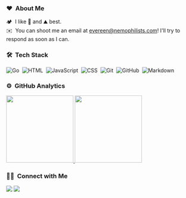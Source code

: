 ### ❤️ &nbsp;About Me

🏕️ &nbsp;I like 🌊 and ⛰️ best.\
✉️ &nbsp;You can shoot me an email at evereen@nemophilists.com! I'll try to respond as soon as I can.

### 🛠 &nbsp;Tech Stack

![Go](https://img.shields.io/badge/-Go-05122A?style=flat&logo=Go)&nbsp;
![HTML](https://img.shields.io/badge/-HTML-05122A?style=flat&logo=HTML5)&nbsp;
![JavaScript](https://img.shields.io/badge/-JavaScript-05122A?style=flat&logo=javascript)&nbsp;
![CSS](https://img.shields.io/badge/-CSS-05122A?style=flat&logo=CSS3&logoColor=1572B6)&nbsp;
![Git](https://img.shields.io/badge/-Git-05122A?style=flat&logo=git)&nbsp;
![GitHub](https://img.shields.io/badge/-GitHub-05122A?style=flat&logo=github)&nbsp;
![Markdown](https://img.shields.io/badge/-Markdown-05122A?style=flat&logo=markdown)

### ⚙️ &nbsp;GitHub Analytics

<a href="https://github.com/Evereen2023">
  <img height="180em" src="https://github-readme-stats-eight-theta.vercel.app/api?username=Evereen2023&show_icons=true&theme=algolia&include_all_commits=true&count_private=true"/>
  <img height="180em" src="https://github-readme-stats-eight-theta.vercel.app/api/top-langs/?username=Evereen2023&layout=compact&langs_count=8&theme=algolia"/>
</a>

### 🤝🏻 &nbsp;Connect with Me

<a href="https://evereen.site/"><img src="https://img.shields.io/badge/-evereen.site-3423A6?style=flat&logo=Google-Chrome&logoColor=white"/></a>
<a href="mailto:evereen@nemophilists.com"><img src="https://img.shields.io/badge/-evereen@nemophilists.com-D14836?style=flat&logo=Gmail&logoColor=white"/></a>
